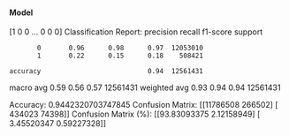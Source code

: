 #### Model
[1 0 0 ... 0 0 0]
Classification Report:
              precision    recall  f1-score   support

           0       0.96      0.98      0.97  12053010
           1       0.22      0.15      0.18    508421

    accuracy                           0.94  12561431
   macro avg       0.59      0.56      0.57  12561431
weighted avg       0.93      0.94      0.94  12561431

Accuracy: 0.9442320703747845
Confusion Matrix:
[[11786508   266502]
 [  434023    74398]]
Confusion Matrix (%):
[[93.83093375  2.12158949]
 [ 3.45520347  0.59227328]]
